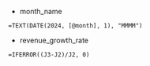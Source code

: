 - month_name
```
=TEXT(DATE(2024, [@month], 1), "MMMM")
```
- revenue_growth_rate
```
=IFERROR((J3-J2)/J2, 0)
```
